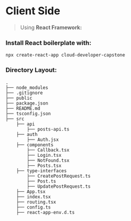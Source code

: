 # Client Side

> Using **React Framework:**

### Install React boilerplate with: 
``` npx create-react-app cloud-developer-capstone ```

### Directory Layout: 
``` 
.
├── node_modules
├── .gitignore
├── public
├── package.json
├── README.md
├── tsconfig.json
├── src
    ├── api
        ├── posts-api.ts
    ├── auth
        ├── Auth.jsx
    ├── components
        ├── Callback.tsx
        ├── Login.tsx
        ├── NotFound.tsx
        ├── Posts.tsx
    ├── type-interfaces
        ├── CreatePostRequest.ts
        ├── Post.ts
        ├── UpdatePostRequest.ts
    ├── App.tsx
    ├── index.tsx
    ├── routing.tsx
    ├── config.ts
    ├── react-app-env.d.ts
``` 
